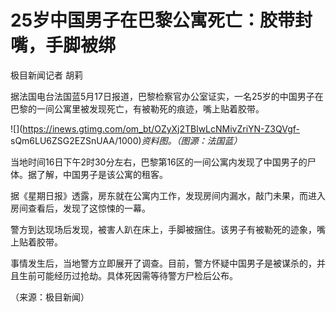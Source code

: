 # 25岁中国男子在巴黎公寓死亡：胶带封嘴，手脚被绑

极目新闻记者 胡莉

据法国电台法国蓝5月17日报道，巴黎检察官办公室证实，一名25岁的中国男子在巴黎的一间公寓里被发现死亡，有被勒死的痕迹，嘴上贴着胶带。

![](https://inews.gtimg.com/om_bt/OZyXj2TBlwLcNMivZriYN-Z3QVgf-
sQm6LU6ZSG2EZSnUAA/1000)_资料图。（图源：法国蓝）_

当地时间16日下午2时30分左右，巴黎第16区的一间公寓内发现了中国男子的尸体。据了解，中国男子是该公寓的租客。

据《星期日报》透露，房东就在公寓内工作，发现房间内漏水，敲门未果，而进入房间查看后，发现了这惊悚的一幕。

警方到达现场后发现，被害人趴在床上，手脚被捆住。该男子有被勒死的迹象，嘴上贴着胶带。

事情发生后，当地警方立即展开了调查。目前，警方怀疑中国男子是被谋杀的，并且生前可能经历过抢劫。具体死因需等待警方尸检后公布。

（来源：极目新闻）

